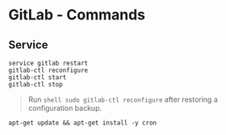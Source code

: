 # GitLab - Commands

## Service

`service gitlab restart`\
`gitlab-ctl reconfigure`\
`gitlab-ctl start`\
`gitlab-ctl stop`

> Run ```shell sudo gitlab-ctl reconfigure``` after restoring a configuration backup.

```shell
apt-get update && apt-get install -y cron
```
